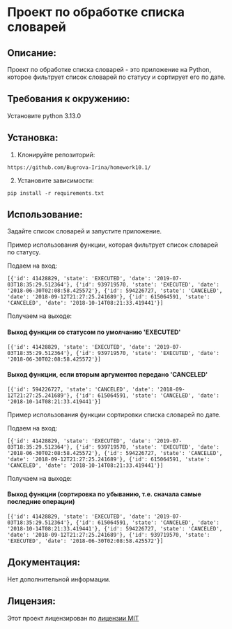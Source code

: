 # Проект по обработке списка словарей

## Описание:

Проект по обработке списка словарей - это приложение на Python, которое фильтрует список словарей по статусу и сортирует
его по дате.

## Требования к окружению:

Установите python 3.13.0

## Установка:

1. Клонируйте репозиторий:
```
https://github.com/Bugrova-Irina/homework10.1/
```
2. Установите зависимости:
```
pip install -r requirements.txt
```
## Использование:

Задайте список словарей и запустите приложение.

Пример использования функции, которая фильтрует список словарей по статусу.

Подаем на вход: 
```
[{'id': 41428829, 'state': 'EXECUTED', 'date': '2019-07-03T18:35:29.512364'}, {'id': 939719570, 'state': 'EXECUTED', 'date': '2018-06-30T02:08:58.425572'}, {'id': 594226727, 'state': 'CANCELED', 'date': '2018-09-12T21:27:25.241689'}, {'id': 615064591, 'state': 'CANCELED', 'date': '2018-10-14T08:21:33.419441'}]
```

Получаем на выходе:
#### Выход функции со статусом по умолчанию 'EXECUTED'
```
[{'id': 41428829, 'state': 'EXECUTED', 'date': '2019-07-03T18:35:29.512364'}, {'id': 939719570, 'state': 'EXECUTED', 'date': '2018-06-30T02:08:58.425572'}]
```

#### Выход функции, если вторым аргументов передано 'CANCELED'
```
[{'id': 594226727, 'state': 'CANCELED', 'date': '2018-09-12T21:27:25.241689'}, {'id': 615064591, 'state': 'CANCELED', 'date': '2018-10-14T08:21:33.419441'}]
```

Пример использования функции сортировки списка словарей по дате.

Подаем на вход: 
```
[{'id': 41428829, 'state': 'EXECUTED', 'date': '2019-07-03T18:35:29.512364'}, {'id': 939719570, 'state': 'EXECUTED', 'date': '2018-06-30T02:08:58.425572'}, {'id': 594226727, 'state': 'CANCELED', 'date': '2018-09-12T21:27:25.241689'}, {'id': 615064591, 'state': 'CANCELED', 'date': '2018-10-14T08:21:33.419441'}]
```

Получаем на выходе:
#### Выход функции (сортировка по убыванию, т.е. сначала самые последние операции)
```
[{'id': 41428829, 'state': 'EXECUTED', 'date': '2019-07-03T18:35:29.512364'}, {'id': 615064591, 'state': 'CANCELED', 'date': '2018-10-14T08:21:33.419441'}, {'id': 594226727, 'state': 'CANCELED', 'date': '2018-09-12T21:27:25.241689'}, {'id': 939719570, 'state': 'EXECUTED', 'date': '2018-06-30T02:08:58.425572'}]
```
## Документация:

Нет дополнительной информации.

## Лицензия:

Этот проект лицензирован по [лицензии MIT](LICENSE)